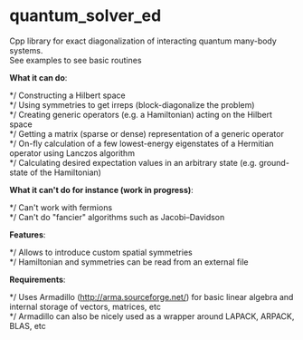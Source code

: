 # quantum_solver_ed

Cpp library for exact diagonalization of interacting quantum many-body systems.\
See examples to see basic routines

**What it can do**:

*/ Constructing a Hilbert space\
*/ Using symmetries to get irreps (block-diagonalize the problem)\
*/ Creating generic operators (e.g. a Hamiltonian) acting on the Hilbert space\
*/ Getting a matrix (sparse or dense) representation of a generic operator\
*/ On-fly calculation of a few lowest-energy eigenstates of a Hermitian operator using Lanczos algorithm\
*/ Calculating desired expectation values in an arbitrary state (e.g. ground-state of the Hamiltonian)

**What it can't do for instance (work in progress)**:

*/ Can't work with fermions\
*/ Can't do "fancier" algorithms such as Jacobi–Davidson

**Features**:

*/ Allows to introduce custom spatial symmetries\
*/ Hamiltonian and symmetries can be read from an external file

**Requirements**:

*/ Uses Armadillo (http://arma.sourceforge.net/) for basic linear algebra and internal storage of vectors, matrices, etc\
*/ Armadillo can also be nicely used as a wrapper around LAPACK, ARPACK, BLAS, etc
